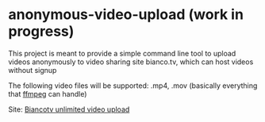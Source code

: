 # anonymous-video-upload (work in progress)
This project is meant to provide a simple command line tool to upload videos anonymously to video sharing site bianco.tv, which can host videos without signup

The following video files will be supported: .mp4, .mov (basically everything that [ffmpeg](https://ffmpeg.org/ffmpeg-formats.html) can handle)

Site: [Biancotv unlimited video upload](https://bianco.tv)
